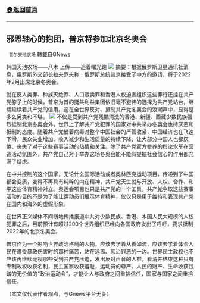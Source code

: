 ###  [:house:返回首頁](https://github.com/ourhimalayas/txt)
---


## 邪恶轴心的抱团，普京将参加北京冬奥会
` 首尔天池农场` [轉載自GNews](https://gnews.org/zh-hans/1550235/)

韩国天池农场——八木      上传——追着曙光跑
![](https://assets.gnews.org/wp-content/uploads/2021/09/923封面.jpeg)
摘要：根据俄罗斯卫星通讯社消息，俄罗斯外交部长拉夫罗夫称：俄罗斯总统普京接受了中方的邀请，将于2022年2月出席北京冬奥会。

就在反人类罪、种族灭绝罪、人口贩卖罪和香港人权迫害组织这些罪行还挂在共产党脖子上的时候，普京为首的挺共利益集团依旧毫不避讳的选择为共产党站台，继续延续着共产党的信用。这在全世界反对、抵制共产党冬奥会的浪潮声中，显得是多么另类和不堪。
![](https://assets.gnews.org/wp-content/uploads/2021/09/923插图.jpeg)
不仅是受到共产党残酷清洗的香港、新疆、西藏少数民族强烈抵制北京冬奥会外，世界上了解共产党犯罪的国家对中共举办冬奥会也持厌恶和抵制的态度。随着共产党借着病毒对整个中国社会的严管收紧，中国经济也在飞速下滑，民众失业增加、收入减少和生活质量的持续下降，让大部分中国人也都厌倦、丧失了对于这些赛事活动的热情和关注。除了共产党官方豢养的舆论水军在营造活动氛围外，共产党自己对于举办这场冬奥会能不能有提振社会信心的作用都充满了疑虑。

在中共控制的这个国家，无论什么国际活动或者奥林匹克运动项目，传递到了中国都会变质，变得不再具有纯粹的内在精神，共产党天生就与开放、人权、合作、和平这些体育精神对立。奥运会项目也只是共产党的一个工具，共产党争取这些赛事活动的目的不是为了能让运动员们展示体育精神，仅仅只是用于维持和表现共产党在国内和海外的虚假形象。

在世界正义媒体不间断地传播报道中共对少数民族、香港、本国人民大规模的人权犯罪之后，目前预计有超过200个世界组织已经向各国政府发出了呼吁，要求抵制2022年的北京冬奥会。

普京作为一个影响世界政治格局的人物，应该去学着从善如流，应该去学着体会人民在遭受暴政伤害时的那种痛苦，站在远离、惩治罪恶的一边。世界民主政权也不应该再继续无视那些受到共产党压迫，发出反对声音的人群，看清并结束这种只有专制政权收获名利，民主国家收获羞耻，运动员的尊严、人民的财产、生命收获践踏的无价值的“政治运动会”，才能让人与政府之间重拾信任，国家与国家之间重拾信任。

（本文仅代表作者观点，与Gnews平台无关）
